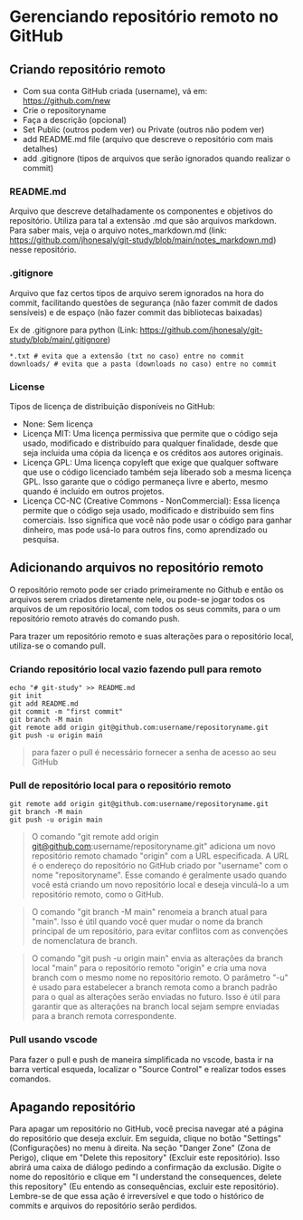 # Gerenciando repositório remoto no GitHub

## Criando repositório remoto

- Com sua conta GitHub criada (username), vá em: <https://github.com/new>
- Crie o repositoryname
- Faça a descrição (opcional)
- Set Public (outros podem ver) ou Private (outros não podem ver)
- add README.md file (arquivo que descreve o repositório com mais detalhes)
- add .gitignore (tipos de arquivos que serão ignorados quando realizar o commit)

### README.md

Arquivo que descreve detalhadamente os componentes e objetivos do repositório. Utiliza para tal a extensão .md que são arquivos markdown. Para saber mais, veja o arquivo notes_markdown.md (link: <https://github.com/jhonesaly/git-study/blob/main/notes_markdown.md>) nesse repositório.

### .gitignore

Arquivo que faz certos tipos de arquivo serem ignorados na hora do commit, facilitando questões de segurança (não fazer commit de dados sensíveis) e de espaço (não fazer commit das bibliotecas baixadas)

Ex de .gitignore para python (Link: <https://github.com/jhonesaly/git-study/blob/main/.gitignore>)

    *.txt # evita que a extensão (txt no caso) entre no commit
    downloads/ # evita que a pasta (downloads no caso) entre no commit 

### License 

Tipos de licença de distribuição disponíveis no GitHub:

- None: Sem licença
- Licença MIT: Uma licença permissiva que permite que o código seja usado, modificado e distribuído para qualquer finalidade, desde que seja incluida uma cópia da licença e os créditos aos autores originais.
- Licença GPL: Uma licença copyleft que exige que qualquer software que use o código licenciado também seja liberado sob a mesma licença GPL. Isso garante que o código permaneça livre e aberto, mesmo quando é incluído em outros projetos.
- Licença CC-NC (Creative Commons - NonCommercial): Essa licença permite que o código seja usado, modificado e distribuído sem fins comerciais. Isso significa que você não pode usar o código para ganhar dinheiro, mas pode usá-lo para outros fins, como aprendizado ou pesquisa.



## Adicionando arquivos no repositório remoto

O repositório remoto pode ser criado primeiramente no Github e então os arquivos serem criados diretamente nele, ou pode-se jogar todos os arquivos de um repositório local, com todos os seus commits, para o um repositório remoto através do comando push.

Para trazer um repositório remoto e suas alterações para o repositório local, utiliza-se o comando pull.

### Criando repositório local vazio fazendo pull para remoto

    echo "# git-study" >> README.md
    git init
    git add README.md
    git commit -m "first commit"
    git branch -M main
    git remote add origin git@github.com:username/repositoryname.git
    git push -u origin main

> para fazer o pull é necessário fornecer a senha de acesso ao seu GitHub


### Pull de repositório local para o repositório remoto

    git remote add origin git@github.com:username/repositoryname.git
    git branch -M main
    git push -u origin main

> O comando "git remote add origin git@github.com:username/repositoryname.git" adiciona um novo repositório remoto chamado "origin" com a URL especificada. A URL é o endereço do repositório no GitHub criado por "username" com o nome "repositoryname". Esse comando é geralmente usado quando você está criando um novo repositório local e deseja vinculá-lo a um repositório remoto, como o GitHub.

> O comando "git branch -M main" renomeia a branch atual para "main". Isso é útil quando você quer mudar o nome da branch principal de um repositório, para evitar conflitos com as convenções de nomenclatura de branch.

> O comando "git push -u origin main" envia as alterações da branch local "main" para o repositório remoto "origin" e cria uma nova branch com o mesmo nome no repositório remoto. O parâmetro "-u" é usado para estabelecer a branch remota como a branch padrão para o qual as alterações serão enviadas no futuro. Isso é útil para garantir que as alterações na branch local sejam sempre enviadas para a branch remota correspondente.

### Pull usando vscode

Para fazer o pull e push de maneira simplificada no vscode, basta ir na barra vertical esqueda, localizar o "Source Control" e realizar todos esses comandos.

## Apagando repositório

Para apagar um repositório no GitHub, você precisa navegar até a página do repositório que deseja excluir. Em seguida, clique no botão "Settings" (Configurações) no menu à direita. Na seção "Danger Zone" (Zona de Perigo), clique em "Delete this repository" (Excluir este repositório). Isso abrirá uma caixa de diálogo pedindo a confirmação da exclusão. Digite o nome do repositório e clique em "I understand the consequences, delete this repository" (Eu entendo as consequências, excluir este repositório). Lembre-se de que essa ação é irreversível e que todo o histórico de commits e arquivos do repositório serão perdidos.